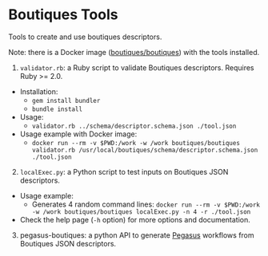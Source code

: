 # Boutiques Tools
Tools to create and use boutiques descriptors.

Note: there is a Docker image ([boutiques/boutiques](https://hub.docker.com/r/boutiques/boutiques)) with the tools installed.

1. `validator.rb`: a Ruby script to validate Boutiques descriptors. Requires Ruby >= 2.0.
  * Installation:
    * `gem install bundler`
    * `bundle install`
  * Usage:
    * `validator.rb ../schema/descriptor.schema.json ./tool.json`
  * Usage example with Docker image:
    * `docker run --rm -v $PWD:/work -w /work boutiques/boutiques validator.rb /usr/local/boutiques/schema/descriptor.schema.json ./tool.json`

2. `localExec.py`: a Python script to test inputs on Boutiques JSON descriptors.
  * Usage example:
    * Generates 4 random command lines: `docker run --rm -v $PWD:/work -w /work boutiques/boutiques localExec.py -n 4 -r ./tool.json`
  * Check the help page (`-h` option) for more options and documentation.

3. pegasus-boutiques: a python API to generate [Pegasus](https://pegasus.isi.edu) workflows from Boutiques JSON descriptors.


